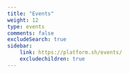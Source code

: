 ```yaml
---
title: "Events"
weight: 12
type: events
comments: false
excludeSearch: true
sidebar:
    link: https://platform.sh/events/
    excludechildren: true
---
```

